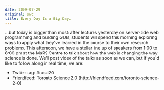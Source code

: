 ```yaml
---
date: 2009-07-29
original: swc
title: Every Day Is a Big Day…
---
```

<p>…but today is bigger than most: after lectures yesterday on server-side web programming and building GUIs, students will spend this morning exploring ways to apply what they've learned in the course to their own research problems.  This afternoon, we have a stellar line up of speakers from 1:00 to 6:00 pm at the MaRS Centre to talk about how the web is changing the way science is done.  We'll post video of the talks as soon as we can, but if you'd like to follow along in real time, we are:</p>
<ul>
<li>Twitter tag: #tosci20</li>
<li>Friendfeed: Toronto Science 2.0 (http://friendfeed.com/toronto-science-2-0)</li>
</ul>
